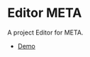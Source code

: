 # Editor META #

A project Editor for META.

* [Demo](https://vvarh.github.io/upload/media/prezent/)
